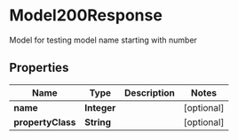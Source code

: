 

# Model200Response

Model for testing model name starting with number
## Properties

Name | Type | Description | Notes
------------ | ------------- | ------------- | -------------
**name** | **Integer** |  |  [optional]
**propertyClass** | **String** |  |  [optional]



